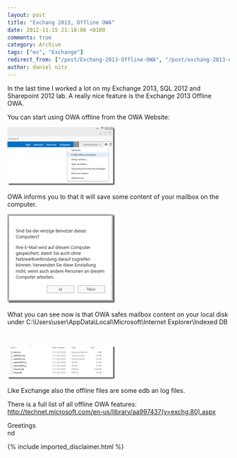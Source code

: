 ```yaml
---
layout: post
title: "Exchang 2013, Offline OWA"
date: 2012-11-15 21:18:00 +0100
comments: true
category: Archive
tags: ["en", "Exchange"]
redirect_from: ["/post/Exchang-2013-Offline-OWA", "/post/exchang-2013-offline-owa"]
author: daniel nitz
---
```

<!-- more -->
<p>In the last time I worked a lot on my Exchange 2013, SQL 2012 and Sharepoint 2012 lab. A really nice feature is the Exchange 2013 Offline OWA.</p>
<p>You can start using OWA offline from the OWA Website:</p>
<p><a href="/assets/archive/image_463.png"><img style="background-image: none; padding-top: 0px; padding-left: 0px; display: inline; padding-right: 0px; border: 0px;" title="image" src="/assets/archive/image_thumb_461.png" alt="image" width="244" height="132" border="0" /></a></p>
<p>OWA informs you to that it will save some content of your mailbox on the computer.</p>
<p><a href="/assets/archive/image_464.png"><img style="background-image: none; padding-top: 0px; padding-left: 0px; margin: 0px; display: inline; padding-right: 0px; border: 0px;" title="image" src="/assets/archive/image_thumb_462.png" alt="image" width="244" height="201" border="0" /></a></p>
<p>What you can see now is that OWA safes mailbox content on your local disk under C:\Users\user\AppData\Local\Microsoft\Internet Explorer\Indexed DB</p>
<p>&nbsp;</p>
<p><a href="/assets/archive/image_465.png"><img style="background-image: none; padding-top: 0px; padding-left: 0px; margin: 0px; display: inline; padding-right: 0px; border: 0px;" title="image" src="/assets/archive/image_thumb_463.png" alt="image" width="244" height="76" border="0" /></a></p>
<p>Like Exchange also the offline files are some edb an log files.</p>
<p>There is a full list of all offline OWA features: <a title="http://technet.microsoft.com/en-us/library/aa997437(v=exchg.80).aspx" href="http://technet.microsoft.com/en-us/library/aa997437(v=exchg.80).aspx">http://technet.microsoft.com/en-us/library/aa997437(v=exchg.80).aspx</a></p>
<p>Greetings <br />nd</p>
{% include imported_disclaimer.html %}
